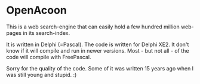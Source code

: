 # OpenAcoon

This is a web search-engine that can easily hold a few hundred million web-pages
in its search-index.

It is written in Delphi (=Pascal). The code is written for Delphi XE2. It don't know
if it will compile and run in newer versions. Most - but not all - of the code will
compile with FreePascal.

Sorry for the quality of the code. Some of it was written 15 years ago when I was
still young and stupid. :)


